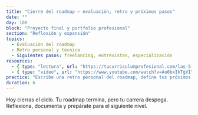 ```yaml
---
title: "Cierre del roadmap – evaluación, retro y próximos pasos"
date: ""
day: 108
block: "Proyecto final y portfolio profesional"
section: "Reflexión y expansión"
topics:
  - Evaluación del roadmap
  - Retro personal y técnica
  - Siguientes pasos: freelancing, entrevistas, especialización
resources:
  - { type: "lectura", url: "https://tucurriculumprofesional.com/las-5-mejores-webs-para-crear-tu-portafolio-gratis/" }
  - { type: "video", url: "https://www.youtube.com/watch?v=Ao0bxIkTgVI" }
practice: "Escribe una retro personal del roadmap, define tus próximos pasos y actualiza tu portfolio con visión profesional."
duration: 6
---
```


Hoy cierras el ciclo. Tu roadmap termina, pero tu carrera despega. Reflexiona, documenta y prepárate para el siguiente nivel.